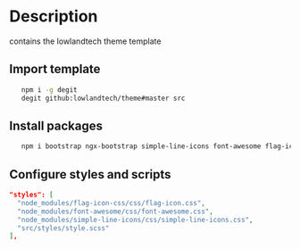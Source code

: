 # Description
contains the lowlandtech theme template

## Import template

```bash
   npm i -g degit
   degit github:lowlandtech/theme#master src
```

## Install packages

```bash
   npm i bootstrap ngx-bootstrap simple-line-icons font-awesome flag-icon-css rxjs-compat node-sass --save-dev
```

## Configure styles and scripts

```json
"styles": [
  "node_modules/flag-icon-css/css/flag-icon.css",
  "node_modules/font-awesome/css/font-awesome.css",
  "node_modules/simple-line-icons/css/simple-line-icons.css",
  "src/styles/style.scss"
],
```
